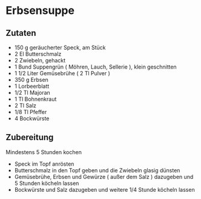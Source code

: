 # Erbsensuppe
## Zutaten

* 150 g geräucherter Speck, am Stück
* 2 El Butterschmalz
* 2 Zwiebeln, gehackt
* 1 Bund Suppengrün ( Möhren, Lauch, Sellerie ), klein geschnitten
* 1 1/2 Liter Gemüsebrühe ( 2 Tl Pulver )
* 350 g Erbsen
* 1 Lorbeerblatt
* 1/2 Tl Majoran
* 1 Tl Bohnenkraut
* 2 Tl Salz
* 1/8 Tl Pfeffer
* 4 Bockwürste

## Zubereitung
Mindestens 5 Stunden kochen

* Speck im Topf anrösten
* Butterschmalz in den Topf geben und die Zwiebeln glasig dünsten
* Gemüsebrühe, Erbsen und Gewürze ( außer dem Salz ) dazugeben und 5 Stunden köcheln lassen
* Bockwürste und Salz dazugeben und weitere 1/4 Stunde köcheln lassen